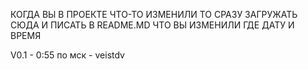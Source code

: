 КОГДА ВЫ В ПРОЕКТЕ ЧТО-ТО ИЗМЕНИЛИ ТО СРАЗУ ЗАГРУЖАТЬ СЮДА
И ПИСАТЬ В README.MD ЧТО ВЫ ИЗМЕНИЛИ ГДЕ ДАТУ И ВРЕМЯ


V0.1 - 0:55 по мск - veistdv
